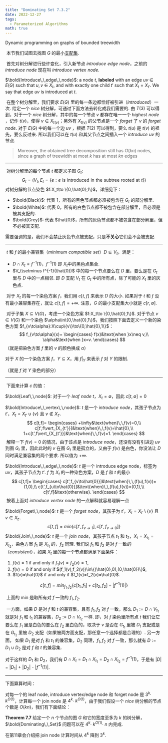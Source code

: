 ```yaml
---
title: "Dominating Set 7.3.2"
date: 2022-12-27
tags:
  - Parameterized Algorithms
math: true
---
```


Dynamic programming on graphs of bounded treewidth

<!-- more -->

​	本节我们试图去找图 $G$ 的最小[支配集](https://oi-wiki.org/graph/concept/#%E6%94%AF%E9%85%8D%E9%9B%86).

​	首先对树分解进行些许变化，引入新节点 $introduce\,\,edge\,\,node$，之前的 $introduce\,\,node$ 现在叫 $introduce\,\,vertex\,\,node$.

$\bold{Introduce\,\,edge\,\,node}$: a node $t$, **labeled** with an edge $uv$ ∈ $E(G)$ such that $u, v$ ∈ $X_t$, and with exactly one child $t'$ such that $X_t = X_{t'}$. We say that edge $uv$ is introduced at $t$.

​	在整个树分解里，我们要求 $E(G)$ 里的每一条边都恰好被引进（$introduced$）一次. 给定一个 $nice$ 树分解，可通过下面方法去转化成我们需要的. 由 $T(3)$ 可以得到，对于一个 $nice$ 树分解，其中的每一个节点 $v$ 都存在唯一一个 $highest\,\,node$ ，记作 $t(v)$，使得 $v\in X_{t(v)}$；另外有 $X_{t(v)}$ 的父节点是一个 $forget$ 了 $v$ 的 $forget\,\,node$. 对于 $E(G)$ 中的每一个边 $uv$ ，根据 $T(2)$ 可以得到，要么 $t(u)$ 是 $t(v)$ 的祖先，要么反过来. 所以我们可以在 $t(u)$ 和其父节点之间插入一个 $introduce\,\,uv$ 的节点.

> Moreover, the obtained tree decomposition still has $O(kn)$ nodes, since a graph of treewidth at most $k$ has at most $kn$ edges 

***

​	对树分解里的每个节点 $t$ 都定义子图 $G_t$: 
$$
G_t=(V_t,E_t=\{e:e\,\,\text{is}\,\,\text{introduced}\,\,\text{in}\,\,\text{the}\,\, \text{subtree}\,\,\text{rooted}\,\,\text{at}\,\,t\})
$$
​	对树分解的节点染色 $f:X_t\to \{0,\hat{0},1\}$，详细见下：

* $\bold{Black}$: 代表 $1$，所有的黑色节点都必须被包含在 $G_t$ 的部分解里.
* $\bold{White}$: 代表 $0$，所有的白色节点都不被包含在部分解里，且必须是被其支配的.
* $\bold{Grey}$: 代表 $\hat{0}$，所有的灰色节点都不被包含在部分解里，但不必被其支配.

需要强调的是，我们不会禁止灰色节点被支配，只是**不关心**它们会不会被支配.

***

​	$t$ 和 $f$ 的最小兼容集（$minimum\,\,compatible\,\,set$）$D\subseteq V_t$，满足：

* $D\cap X_t=f^{-1}(1)$，$f^{-1}(1)$ 即 $X_t$中的黑色点集合.
* $V_t\setminus f^{-1}(\hat{0})$ 中的每一个节点要么在 $D$ 里，要么是在 $G_t$ 里与 $D$ 中的一点相邻. 即 $D$ 支配 $V_t$ 在 $G_t$ 中的所有点，除了可能的 $X_t$ 里的灰色点.

​	对于 $X_t$ 的每一个染色方案 $f$，我们用 $c[t,f]$ 来表示 $D$ 的大小. 如果对于 $t$ 和 $f$ 没有最小兼容集存在，就让 $c[t,f]=+\infty$. 注意，$G$ 的最小支配集大小就是 $c[r,\emptyset]$. 

​	对于子集 $X\subseteq V(G)$，考虑一个染色方案 $f:X_t\to \{0,\hat{0},1\}$. 对于节点 $v\in V(G)$ 和一个染色 $\alpha\in\{0,\hat{0},1\}$，我们按照下面去定义一个新的染色方案 $f_{v\to\alpha}:X\cup\{v\}\to\{0,\hat{0},1\}$：
$$
f_{v\to\alpha}(x)=
\begin{cases}
f(x)&\text{when }x\neq v,\\
\alpha&\text{when }x=v.
\end{cases}
$$
（就是把染色方案 $f$ 里的 $v$ 的颜色换成 $\alpha$）

对于 $X$ 的一个染色方案 $f$，$Y\subseteq X$，用 $f\vert_Y$ 来表示 $f$ 对 $Y$ 的限制.

（就是 $f$ 对 $Y$ 染色的部分）

***

​	下面来计算 $c$ 的值：

$\bold{Leaf\,\,node}$: 对于一个 $leaf\,\,node$ $t$，$X_t=\emptyset$，因此 $c[t,\emptyset]=0$

$\bold{Introduce\,\,vertex\,\,node}$: $t$ 是一个 $introduce\,\,node$，其孩子节点为 $t'$，$X_t=X_{t'}\cup\{v\}$ 且 $v\notin X_{t'}$. 
$$
c[t,f]=
\begin{cases}
+\infty&\text{when}\,\,f(v)=0,\\
c[t',f\vert_{X_{t'}}]&\text{when}\,\,f(v)=\hat{0},\\
1+c[t',f\vert_{X_{t'}}]&\text{when}\,\,f(v)=1.
\end{cases}
$$
​	解释一下 $f(v)=0$ 的情况，由于该点是 $introduce\,\,node$，还没有没有引进边 $uv$ 到图 $G_t$ 里，因此此时的 $v$ 在图 $G_t$ 里是孤立的，又由于 $f(v)$ 是白色，你没法让 $D$ 同时满足兼容集的两个要求. 所以值为 $+\infty$.

$\bold{Introduce\,\,edge\,\,node}$: $t$ 是一个 introduce edge node，标签为 $uv$，其孩子节点为 $t'$. $f$ 为 $X_t$ 的一种染色方案，$D$ 是 $f$ 和 $t$ 的最小
$$
c[t,f]=
\begin{cases}
c[t',f_{v\to\hat{0}}]&\text{when}\,\,(f(u),f(v))=(1,0),\\
c[t',f_{u\to\hat{0}}]&\text{when}\,\,(f(u),f(v))=(0,1),\\
c[t',f]&\text{otherwise}.
\end{cases}
$$
​	按着上面对 $introduce\,\,vertex\,\,node$ 的一点解释就容易理解一点

$\bold{Forget\,\,node}$: $t$ 是一个 $forget\,\,node$，其孩子为 $t'$，$X_t=X_{t'}\setminus\{v\}$ 且 $v\in X_{t'}$.
$$
c[t,f]=min\{c[t',f_{v\to 1}],c[t',f_{v\to 0}]\}
$$
$\bold{Join\,\,node}$: $t$ 是一个 $join\,\,node$，其孩子节点 $t_1$ 和 $t_2$，$X_t=X_{t_1}=X_{t_2}$，染色方案 $f_1$ 是 $X_{t_1}$ 的，$f_2$ 同理. 我们说 $f_1$ 和 $f_2$ 是对 $f$ 一致的（$consistent$），如果 $X_t$ 里的每一个节点都满足下面条件：

1. $f(v)=1$ if and only if $f_1(v)=f_2(v)=1$,
2. $f(v)=0$ if and only if $(f_1(v),f_2(v))\in\{(\hat{0},0),(0,\hat{0})\}$,
3. $f(v)=\hat{0}$ if and only if $f_1(v)=f_2(v)=\hat{0}$.

$$
c[t,f]=min_{f_1,f_2}\{c[t_1,f_1]+c[t_2,f_2]-|f^{-1}(1)|\}
$$

​	上面的 min 是取所有对 $f$ 一致的 $f_1,f_2$.

​	一方面，如果 $D$ 是对 $f$ 和 $t$ 的兼容集，且有 $f_1,f_2$ 对 $f$ 一致，那么 $D_1:=D\cap V_{t_1}$ 就是对 $f_1$ 和 $t_1$ 的兼容集，$D_2:=D\cap V_{t_2}$ 一样. 即，对 $f$ 染色里所有点 $t$ 我们让它要么在 $f_1$ 里是白色的要么在 $f_2$ 里白色的，取决于 $v$ 是否在 $G_{t_1}$ 里被 $D_1$ 支配或是在 $G_{t_2}$ 里被 $D_2$ 支配（如果被两方面支配，那任意一个选择都是合理的）. 另一方面， 如果 $D_1$ 是对 $f_1$ 和 $t_1$ 的兼容集，$D_2$ 同理，$f_1,f_2$ 对 $f$ 一致，那么就有 $D:=D_1\cup D_2$ 是对 $f$ 和 $t$ 的兼容集.

对于这样的 $D_1$ 和 $D_2$，我们有 $D\cap X_t=D_1\cap X_{t_1}=D_2\cap X_{t_2}=f^{-1}(1)$，于是有 |$D$| = |$D_1$| + |$D_2$| - |$f^{-1}(1)$|.

***

下面算算时间：

对每一个的 leaf node, introduce vertex/edge node 和 forget node 是 $3^k$· $k^{O(1)}$，计算每一个 join node 是 $4^k$· $k^{O(1)}$，由于我们假设一个 $nice$ 树分解的节点个数是 $O(kn)$，我们有下面结论：

**Theorem 7.7** 给定一个 $n$ 个节点的图 $G$ 和它的宽度至多为 $k$  的树分解，$\bold{Dominating\,\,Set}$ 问题可以在 $4^k$· $k^{O(1)}$· $n$ 内完成.

在第$11$章会介绍把 join node 计算时间从 $4^k$ 降到 $3^k$.

